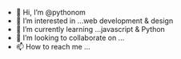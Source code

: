 - 👋 Hi, I’m @pythonom
- 👀 I’m interested in ...web development & design
- 🌱 I’m currently learning ...javascript & Python
- 💞️ I’m looking to collaborate on ...
- 📫 How to reach me ...

<!---
pythonom/pythonom is a ✨ special ✨ repository because its `README.md` (this file) appears on your GitHub profile.
You can click the Preview link to take a look at your changes.
--->

